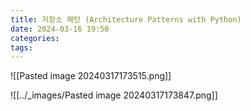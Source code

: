 ```yaml
---
title: 저장소 패턴 (Architecture Patterns with Python)
date: 2024-03-16 19:50
categories: 
tags:
---
```




![[Pasted image 20240317173515.png]]

![[../_images/Pasted image 20240317173847.png]]